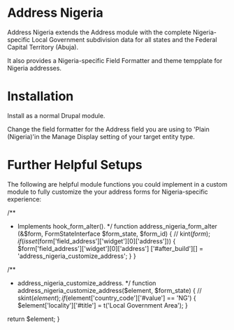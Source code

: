 Address Nigeria
===============

Address Nigeria extends the Address module with the complete Nigeria-specific
Local Government subdivision data for all states and the Federal Capital
Territory (Abuja).

It also provides a Nigeria-specific Field Formatter and theme tempplate for
Nigeria addresses.

Installation
============
Install as a normal Drupal module.

Change the field formatter for the Address field you are using to
'Plain (Nigeria)'in the Manage Display setting of your target entity
type.

Further Helpful Setups
======================
The following are helpful module functions you could implement in a custom
module to fully customize the your address forms for Nigeria-specific
experience:

/**
 * Implements hook_form_alter().
 */
function address_nigeria_form_alter
(&$form, FormStateInterface $form_state, $form_id) {
  // kint($form);
  if (isset($form['field_address']['widget'][0]['address'])) {
    $form['field_address']['widget'][0]['address']
    ['#after_build'][] =
    'address_nigeria_customize_address';
  }
}

/**
 * address_nigeria_customize_address.
 */
function address_nigeria_customize_address($element, $form_state) {
  // skint($element);
  if ($element['country_code']['#value'] == 'NG') {
    $element['locality']['#title'] = t('Local Government Area');
  }

  return $element;
}
